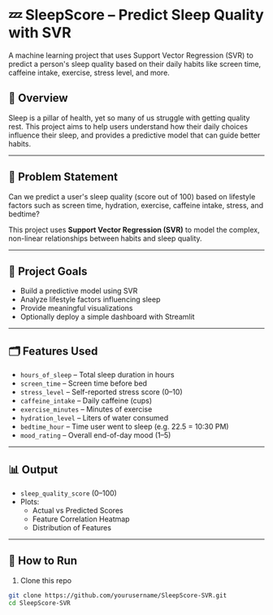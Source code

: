 # 💤 SleepScore – Predict Sleep Quality with SVR

A machine learning project that uses Support Vector Regression (SVR) to predict a person's sleep quality based on their daily habits like screen time, caffeine intake, exercise, stress level, and more.

## 🌟 Overview

Sleep is a pillar of health, yet so many of us struggle with getting quality rest. This project aims to help users understand how their daily choices influence their sleep, and provides a predictive model that can guide better habits.

---

## 🧠 Problem Statement

Can we predict a user's sleep quality (score out of 100) based on lifestyle factors such as screen time, hydration, exercise, caffeine intake, stress, and bedtime?

This project uses **Support Vector Regression (SVR)** to model the complex, non-linear relationships between habits and sleep quality.

---

## 🎯 Project Goals

- Build a predictive model using SVR
- Analyze lifestyle factors influencing sleep
- Provide meaningful visualizations
- Optionally deploy a simple dashboard with Streamlit

---

## 🗂️ Features Used

- `hours_of_sleep` – Total sleep duration in hours
- `screen_time` – Screen time before bed
- `stress_level` – Self-reported stress score (0–10)
- `caffeine_intake` – Daily caffeine (cups)
- `exercise_minutes` – Minutes of exercise
- `hydration_level` – Liters of water consumed
- `bedtime_hour` – Time user went to sleep (e.g. 22.5 = 10:30 PM)
- `mood_rating` – Overall end-of-day mood (1–5)

---

## 📊 Output

- `sleep_quality_score` (0–100)
- Plots:
  - Actual vs Predicted Scores
  - Feature Correlation Heatmap
  - Distribution of Features

---

## 🔧 How to Run

1. Clone this repo  
```bash
git clone https://github.com/yourusername/SleepScore-SVR.git
cd SleepScore-SVR
